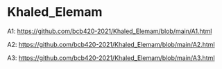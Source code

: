 # Khaled_Elemam

A1: https://github.com/bcb420-2021/Khaled_Elemam/blob/main/A1.html

A2: https://github.com/bcb420-2021/Khaled_Elemam/blob/main/A2.html

A3: https://github.com/bcb420-2021/Khaled_Elemam/blob/main/A3.html
